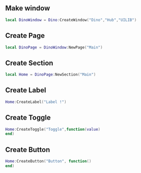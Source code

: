 ## Make window
```lua
local DinoWindow = Dino:CreateWindow("Dino","Hub","UILIB")
```
## Create Page
```lua
local DinoPage = DinoWindow:NewPage("Main")
```
## Create Section
```lua
local Home = DinoPage:NewSection("Main")
```
## Create Label
```lua
Home:CreateLabel("Label !")
```
## Create Toggle
```lua
Home:CreateToggle("Toggle",function(value)
end)
```
## Create Button
```lua
Home:CreateButton("Button", function()
end)
```
		
